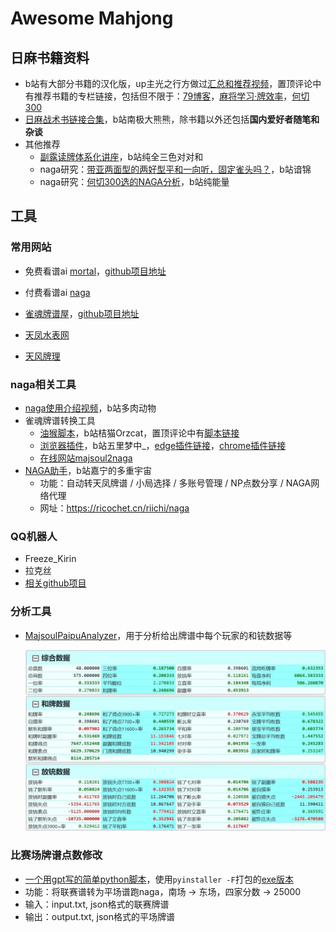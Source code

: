 # Awesome Mahjong

## 日麻书籍资料

* b站有大部分书籍的汉化版，up主光之行方做过[汇总和推荐视频](https://www.bilibili.com/video/BV1Vc411c7gF/)，置顶评论中有推荐书籍的专栏链接，包括但不限于：[79博客](https://www.bilibili.com/read/readlist/rl45758)，[麻将学习·牌效率](https://www.bilibili.com/read/readlist/rl509592)，[何切300](https://www.bilibili.com/read/readlist/rl380536)
* [日麻战术书链接合集](https://www.bilibili.com/read/cv18813609/)，b站南极大熊熊，除书籍以外还包括**国内爱好者随笔和杂谈**
* 其他推荐
  * [副露读牌体系化讲座](https://www.bilibili.com/read/readlist/rl119814)，b站纯全三色对对和
  * naga研究：[带亚两面型的两好型平和一向听，固定雀头吗？](https://b23.tv/9mhmypr)，b站谙锦
  * naga研究：[何切300选的NAGA分析](https://www.bilibili.com/read/readlist/rl499000)，b站纯能量

## 工具

### 常用网站

* 免费看谱ai [mortal](https://mjai.ekyu.moe/zh-cn.html)，[github项目地址](https://github.com/Equim-chan/mjai-reviewer)
* 付费看谱ai [naga](https://naga.dmv.nico/naga_report/order_form/)

* [雀魂牌谱屋](https://amae-koromo.sapk.ch/)，[github项目地址](https://github.com/SAPikachu/amae-koromo)
* [天凤水表网](https://nodocchi.moe/)
* [天风牌理](https://tenhou.net/2/)

### naga相关工具

* [naga使用介绍视频](https://www.bilibili.com/video/BV14s4y1x7an/)，b站多肉动物
* 雀魂牌谱转换工具
  * [油猴脚本](https://www.bilibili.com/video/BV1hL411K7eM/)，b站桔猫Orzcat，置顶评论中有[脚本链接](https://pan.baidu.com/s/1-OCScZ4F3tInqzy2YY_t0A?pwd=wbhp)
  * [浏览器插件](https://www.bilibili.com/read/cv17873540/)，b站五里梦中_，[edge插件链接](https://microsoftedge.microsoft.com/addons/detail/雀魂牌谱分析助手/jopdfhmfehndjpnjjidmkkmjmkaebodb?hl=zh-CN)，[chrome插件链接](https://chrome.google.com/webstore/detail/mahjongsoul-review-suppor/kdmfnkdgpialmejpgflfllkjakolamcc?hl=zh-CN)
  * [在线网站majsoul2naga](https://www.majsoul2naga.com/)
* [NAGA助手](https://www.bilibili.com/video/BV1XW421N7eL/)，b站嘉宁的多重宇宙
  * 功能：自动转天凤牌谱 / 小局选择 / 多账号管理 / NP点数分享 / NAGA网络代理
  * 网址：https://ricochet.cn/riichi/naga

### QQ机器人

* Freeze_Kirin
* 拉克丝
* [相关github项目](https://github.com/NekoRabi/Majsoul-QQBot)

### 分析工具

* [MajsoulPaipuAnalyzer](https://github.com/zyr17/MajsoulPaipuAnalyzer)，用于分析给出牌谱中每个玩家的和铳数据等

  ![](./img/analyzer示例.jpg)

### 比赛场牌谱点数修改

* [一个用gpt写的简单python脚本](./tool/comp2naga.py)，使用`pyinstaller -F`打包的[exe版本](./tool/comp2naga.exe)
* 功能：将联赛谱转为平场谱跑naga，南场 -> 东场，四家分数 -> 25000
* 输入：input.txt, json格式的联赛牌谱
* 输出：output.txt, json格式的平场牌谱

